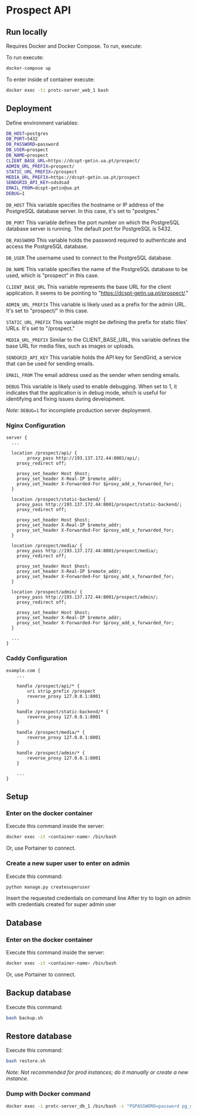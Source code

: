 # Prospect API

## Run locally

Requires Docker and Docker Compose. To run, execute:

To run execute:

```bash
docker-compose up
```

To enter inside of container execute:

```bash
docker exec -ti protc-server_web_1 bash
```

## Deployment

Define environment variables:

```bash
DB_HOST=postgres
DB_PORT=5432
DB_PASSWORD=password
DB_USER=prospect
DB_NAME=prospect
CLIENT_BASE_URL=https://dcspt-getin.ua.pt/prospect/
ADMIN_URL_PREFIX=prospect/
STATIC_URL_PREFIX=/prospect
MEDIA_URL_PREFIX=https://dcspt-getin.ua.pt/prospect
SENDGRID_API_KEY=sdsdsad
EMAIL_FROM=dcspt-getin@ua.pt
DEBUG=1
```

`DB_HOST` This variable specifies the hostname or IP address of the PostgreSQL database server. In this case, it's set to "postgres."

`DB_PORT` This variable defines the port number on which the PostgreSQL database server is running. The default port for PostgreSQL is 5432.

`DB_PASSWORD` This variable holds the password required to authenticate and access the PostgreSQL database.

`DB_USER` The username used to connect to the PostgreSQL database.

`DB_NAME` This variable specifies the name of the PostgreSQL database to be used, which is "prospect" in this case.

`CLIENT_BASE_URL` This variable represents the base URL for the client application. It seems to be pointing to "https://dcspt-getin.ua.pt/prospect/."

`ADMIN_URL_PREFIX` This variable is likely used as a prefix for the admin URL. It's set to "prospect/" in this case.

`STATIC_URL_PREFIX` This variable might be defining the prefix for static files' URLs. It's set to "/prospect."

`MEDIA_URL_PREFIX` Similar to the CLIENT_BASE_URL, this variable defines the base URL for media files, such as images or uploads.

`SENDGRID_API_KEY` This variable holds the API key for SendGrid, a service that can be used for sending emails.

`EMAIL_FROM` The email address used as the sender when sending emails.

`DEBUG` This variable is likely used to enable debugging. When set to 1, it indicates that the application is in debug mode, which is useful for identifying and fixing issues during development.

_Note_: `DEBUG=1` for incomplete production server deployment.

### Nginx Configuration

```
server {
  ...

  location /prospect/api/ {
		proxy_pass http://193.137.172.44:8001/api/;
    proxy_redirect off;

    proxy_set_header Host $host;
    proxy_set_header X-Real-IP $remote_addr;
    proxy_set_header X-Forwarded-For $proxy_add_x_forwarded_for;
  }

  location /prospect/static-backend/ {
    proxy_pass http://193.137.172.44:8001/prospect/static-backend/;
    proxy_redirect off;

    proxy_set_header Host $host;
    proxy_set_header X-Real-IP $remote_addr;
    proxy_set_header X-Forwarded-For $proxy_add_x_forwarded_for;
  }

  location /prospect/media/ {
    proxy_pass http://193.137.172.44:8001/prospect/media/;
    proxy_redirect off;

    proxy_set_header Host $host;
    proxy_set_header X-Real-IP $remote_addr;
    proxy_set_header X-Forwarded-For $proxy_add_x_forwarded_for;
  }

  location /prospect/admin/ {
    proxy_pass http://193.137.172.44:8001/prospect/admin/;
    proxy_redirect off;

    proxy_set_header Host $host;
    proxy_set_header X-Real-IP $remote_addr;
    proxy_set_header X-Forwarded-For $proxy_add_x_forwarded_for;
  }

  ...
}
```

### Caddy Configuration

```
example.com {
    ...

    handle /prospect/api/* {
        uri strip_prefix /prospect
        reverse_proxy 127.0.0.1:8001
    }

    handle /prospect/static-backend/* {
        reverse_proxy 127.0.0.1:8001
    }

    handle /prospect/media/* {
        reverse_proxy 127.0.0.1:8001
    }

    handle /prospect/admin/* {
        reverse_proxy 127.0.0.1:8001
    }

    ...
}

```

## Setup

### Enter on the docker container

Execute this command inside the server:

```bash
docker exec -it <container-name> /bin/bash
```

Or, use Portainer to connect.

### Create a new super user to enter on admin

Execute this command:

```bash
python manage.py createsuperuser
```

Insert the requested credentials on command line
After try to login on admin with credentials created for super admin user

## Database

### Enter on the docker container

Execute this command inside the server:

```bash
docker exec -it <container-name> /bin/bash
```

Or, use Portainer to connect.

## Backup database

Execute this command:

```bash
bash backup.sh
```

## Restore database

Execute this command:

```bash
bash restore.sh
```

_Note: Not recommended for prod instances; do it manually or create a new instance._

### Dump with Docker command

```bash
docker exec -i protc-server_db_1 /bin/bash -c "PGPASSWORD=password pg_dump --username user django_db" > ./dump.sql
```
